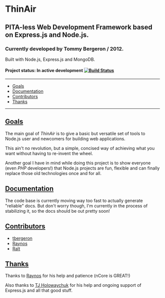 # ThinAir
## PITA-less Web Development Framework based on Express.js and Node.js.
### Currently developed by Tommy Bergeron / 2012.
Built with Node.js, Express.js and MongoDB. 

#### Project status: **In active development** [![Build Status](https://secure.travis-ci.org/tbergeron/ThinAir.png?branch=master)](http://travis-ci.org/tbergeron/ThinAir)

---

 - [Goals][1]
 - [Documentation][4]
 - [Contributors][2]
 - [Thanks][3]

---

## <a name="goals" href="#goals">Goals</a>

The main goal of *ThinAir* is to give a basic but versatile set of tools to Node.js user and newcomers for building web applications. 

This ain't no revolution, but a simple, concised way of achieving what you want without having to re-invent the wheel.

Another goal I have in mind while doing this project is to show everyone (even *PHP* developers!) that Node.js projects are fun, flexible and can finally replace those old technologies once and for all.


## <a name="documentation" href="#documentation">Documentation</a>

The code base is currently moving way too fast to actually generate "reliable" docs. But don't worry though, I'm currently in the process of stabilizing it, so the docs should be out pretty soon!


## <a name="contributors" href="#contributors">Contributors</a>

 - [tbergeron](https://github.com/tbergeron)
 - [Raynos](https://github.com/Raynos)
 - [Ralt](https://github.com/Ralt)


## <a name="thanks" href="#thanks">Thanks</a>

Thanks to [Raynos](https://github.com/Raynos) for his help and patience (nCore is GREAT!)

Also thanks to [TJ Holowaychuk](https://github.com/visionmedia) for his help and ongoing support of Express.js and all that good stuff.

  [1]: #goals
  [2]: #contributors
  [3]: #thanks
  [4]: #documentation
